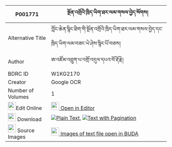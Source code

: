 |P001771|སྔོན་འགྲོའི་ཁྲིད་ཡིག་ཐར་ལམ་གསལ་བྱེད་སོགས། 
| --- | --- 
|Alternative Title |ཀློང་ཆེན་སྙིང་ཐིག་གི་སྔོན་འགྲོའི་ཁྲིད་ཡིག་ཐར་ལམ་གསལ་བྱེད་དང་ཁྲིད་ཡིག་ལམ་བཟང་ཡེ་ཤེས་སྙིང་པོ་བཅས།
|Author| ཨ་འཛོམ་འབྲུག་པ་འགྲོ་འདུལ་དཔའ་བོ་རྡོ་རྗེ།
|BDRC ID | W1KG2170
|Creator | Google OCR
|Number of Volumes| 1
|<img width="25" src="https://img.icons8.com/color/25/000000/edit-property.png">Edit Online| [<img width="25" src="https://avatars.githubusercontent.com/u/45091458?s=200&v=4"> Open in Editor](http://editor.openpecha.org/P001771)
|<img width="25" src="https://img.icons8.com/fluent/48/000000/download-2.png"/>  Download | [![](https://img.icons8.com/color/20/000000/txt.png)Plain Text](https://github.com/Openpecha/P001771/releases/download/v1/ngondro_i_triyik_tarlam_salje__plain_P001771.zip), [![](https://img.icons8.com/color/20/000000/txt.png)Text with Pagination](https://github.com/Openpecha/P001771/releases/download/v1/ngondro_i_triyik_tarlam_salje__pages_P001771.zip)
|<img width="25" src="https://img.icons8.com/plasticine/100/000000/pictures-folder.png"/>  Source Images | [<img width="25" src="https://library.bdrc.io/icons/BUDA-small.svg"> Images of text file open in BUDA](https://library.bdrc.io/show/bdr:W1KG2170)